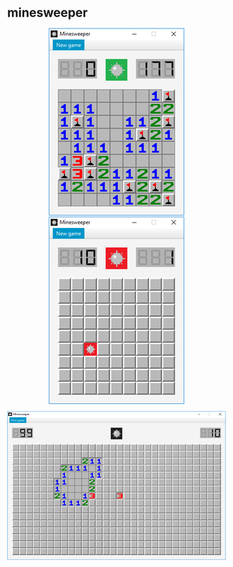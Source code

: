 # minesweeper

<p align="center">
  <img src="screenshots/easy_win.png">
  <img src="screenshots/easy_loss.png">
</p>

<p align="center">
  <img src="screenshots/hard.png">
</p>
